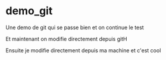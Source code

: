# demo_git
Une demo de git qui se passe bien et on continue le test 

Et maintenant on modifie directement depuis gitH


Ensuite je modifie directement depuis ma machine et c'est cool
